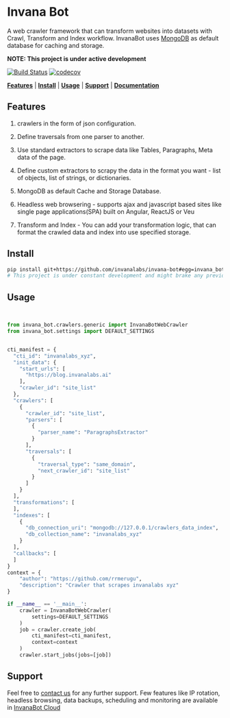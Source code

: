 # Invana Bot

A web crawler framework that can transform websites into datasets with Crawl, 
Transform and Index workflow. InvanaBot uses [MongoDB](https://www.mongodb.com/)
 as default database for caching and storage.


**NOTE: This project is under active development**

[![Build Status](https://travis-ci.org/invanalabs/invana-bot.svg?branch=master)](https://travis-ci.org/invanalabs/invana-bot) 
[![codecov](https://codecov.io/gh/invanalabs/invana-bot/branch/master/graph/badge.svg)](https://codecov.io/gh/invanalabs/invana-bot) 


[**Features**](#features) | [**Install**](#install) | [**Usage**](#usage) | [**Support**](#support) | [**Documentation**](/docs/index.md)


## Features

1. crawlers in the form of json configuration.

2. Define traversals from one parser to another.

3. Use standard extractors to scrape data like Tables, Paragraphs, Meta data of the page.

4. Define custom extractors to scrapy the data in the format you want - list of objects, list of strings, or dictionaries.

5. MongoDB as default Cache and Storage Database.

6. Headless web browsering - supports ajax and javascript based sites like 
single page applications(SPA) built on Angular, ReactJS or Veu

7. Transform and Index - You can add your transformation logic, that can format the crawled data and index 
into use specified storage. 



## Install

```bash
pip install git+https://github.com/invanalabs/invana-bot#egg=invana_bot
# This project is under constant development and might brake any previous implementation.
```



## Usage

```python


from invana_bot.crawlers.generic import InvanaBotWebCrawler
from invana_bot.settings import DEFAULT_SETTINGS


cti_manifest = {
  "cti_id": "invanalabs_xyz",
  "init_data": {
    "start_urls": [
      "https://blog.invanalabs.ai"
    ],
    "crawler_id": "site_list"
  },
  "crawlers": [
    {
      "crawler_id": "site_list",
      "parsers": [
        {
          "parser_name": "ParagraphsExtractor"
        }
      ],
      "traversals": [
        {
          "traversal_type": "same_domain",
          "next_crawler_id": "site_list"
        }
      ]
    }
  ],
  "transformations": [
  ],
  "indexes": [
    {
      "db_connection_uri": "mongodb://127.0.0.1/crawlers_data_index",
      "db_collection_name": "invanalabs_xyz"
    }
  ],
  "callbacks": [
  ]
}
context = {
    "author": "https://github.com/rrmerugu",
    "description": "Crawler that scrapes invanalabs xyz"
}

if __name__ == '__main__':
    crawler = InvanaBotWebCrawler(
        settings=DEFAULT_SETTINGS
    )
    job = crawler.create_job(
        cti_manifest=cti_manifest,
        context=context
    )
    crawler.start_jobs(jobs=[job])


```


## Support

Feel free to [contact us](http://invanalabs.ai/contact-us/) for any further support. Few features like 
IP rotation, headless browsing, data backups, scheduling and monitoring are 
available in [InvanaBot Cloud](http://invanalabs.ai/product/invana-bot) 